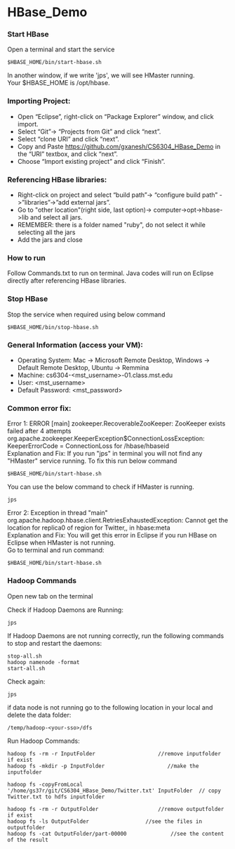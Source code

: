 # HBase_Demo

### Start HBase
Open a terminal and start the service
```
$HBASE_HOME/bin/start-hbase.sh
```
In another window, if we write 'jps', we will see HMaster running.  
Your $HBASE_HOME is /opt/hbase.


### Importing Project:
* Open “Eclipse”, right-click on “Package Explorer” window, and click import.
* Select “Git”-> “Projects from Git” and click “next”.
* Select “clone URI” and click “next”.
* Copy and Paste https://github.com/gxanesh/CS6304_HBase_Demo in the “URI” textbox, and click “next”. 
* Choose “Import existing project” and click “Finish”.

### Referencing HBase libraries:
* Right-click on project and select “build path”-> “configure build path” ->”libraries”->”add external jars”.
* Go to "other location"(right side, last option)-> computer->opt->hbase->lib and select all jars.
* REMEMBER: there is a folder named "ruby", do not select it while selecting all the jars
* Add the jars and close

### How to run
Follow Commands.txt to run on terminal.
Java codes will run on Eclipse directly after referencing HBase libraries.

### Stop HBase
Stop the service when required using below command
```
$HBASE_HOME/bin/stop-hbase.sh
```


### General Information (access your VM):
* Operating System:         Mac -> Microsoft Remote Desktop, Windows -> Default Remote Desktop, Ubuntu -> Remmina
* Machine:                  cs6304-<mst_username>-01.class.mst.edu
* User:                     <mst_username>
* Default Password:         <mst_password>




### Common error fix:
Error 1: ERROR [main] zookeeper.RecoverableZooKeeper: ZooKeeper exists failed after 4 attempts  
org.apache.zookeeper.KeeperException$ConnectionLossException: KeeperErrorCode = ConnectionLoss for /hbase/hbaseid  
Explanation and Fix: If you run "jps" in terminal you will not find any "HMaster" service running. To fix this run below command 
```
$HBASE_HOME/bin/start-hbase.sh
```
You can use the below command to check if HMaster is running.
```
jps

```

Error 2: Exception in thread "main" org.apache.hadoop.hbase.client.RetriesExhaustedException: Cannot get the location for replica0 of region for Twitter,, in hbase:meta  
Explanation and Fix: You will get this error in Eclipse if you run HBase on Eclipse when HMaster is not running.   
Go to terminal and run command:
```
$HBASE_HOME/bin/start-hbase.sh
```

### Hadoop Commands
Open new tab on the terminal

Check if Hadoop Daemons are Running:
```
jps
```
If Hadoop Daemons are not running correctly, run the following commands to stop and restart the daemons:
```
stop-all.sh
hadoop namenode -format
start-all.sh
```
Check again:
```
jps
```
if data node is not running go to the following location in your local and delete the data folder:
```
/temp/hadoop-<your-sso>/dfs
```

Run Hadoop Commands:
```
hadoop fs -rm -r InputFolder					//remove inputfolder if exist
hadoop fs -mkdir -p InputFolder				       //make the inputfolder

hadoop fs -copyFromLocal '/home/gs37r/git/CS6304_HBase_Demo/Twitter.txt' InputFolder  // copy Twitter.txt to hdfs inputfolder
					  
hadoop fs -rm -r OutputFolder					//remove outputfolder if exist
hadoop fs -ls OutputFolder					//see the files in outputfolder
hadoop fs -cat OutputFolder/part-00000				//see the content of the result
```
